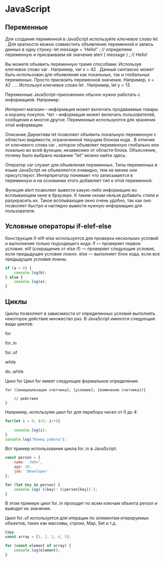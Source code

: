 # JavaScript

## Переменные 
Для создания переменной в JavaScript используйте ключевое слово let . Для краткости можно совместить объявление переменной и запись данных в одну строку: let message = 'Hello!' ; // определяем переменную и присваиваем ей значение alert ( message ) ; // Hello!

Вы можете объявить переменную тремя способами:
Используя ключевое слово var . Например, var x = 42 . Данный синтаксис может быть использован для объявления как локальных, так и глобальных переменных.
Просто присвоить переменной значение. Например, x = 42 . ...
Используя ключевое слово let . Например, let y = 13 .


Переменные
JavaScript-приложению обычно нужно работать с информацией. Например:

Интернет-магазин – информация может включать продаваемые товары и корзину покупок.
Чат – информация может включать пользователей, сообщения и многое другое.
Переменные используются для хранения этой информации.

Описание Директива let позволяет объявить локальную переменную с областью видимости, ограниченной текущим блоком кода . В отличие от ключевого слова var , которое объявляет переменную глобально или локально во всей функции, независимо от области блока. Объяснение, почему было выбрано название "let" можно найти здесь.

Оператор var служит для объявления переменных. Типы переменных в языке JavaScript не объявляются очевидно, тем не менее они присутствуют. Интерпретатор понимает что записывается в переменную и на основании этого добавляет тип к этой переменной.

Функция alert позволяет вывести какую-либо информацию во всплывающем окне в браузере. К таким окнам нельзя добавить стили и разукрасить их. Такое всплывающее окно очень удобно, так как оно позволяет быстро и наглядно вывести нужную информацию для пользователя.

## Условные операторы if-elef-else

Конструкция if-elif-else используется для проверки нескольких условий и выполнения только подходящего кода: if — проверяет первое условие. elif (сокращение от else if) — проверяет следующие условия, если предыдущее условие ложно. else — выполняет блок кода, если все предыдущие условия ложны.

```javascript
if (a > 0) {
    console.log(b);
} else {
    console.log(a);
}
```

## Циклы

Циклы позволяют в зависимости от определенных условий выполнять некоторое действие множество раз. В JavaScript имеются следующие виды циклов:

for

for..in

for..of

while

do..while

Цикл for
Цикл for имеет следующее формальное определение:

```
for ([инициализация счетчика]; [условие]; [изменение счетчика]){
 
    // действия
}
```

Например, используем цикл for для перебора чисел от 0 до 4:

```javascript
for(let i = 0; i<5; i++){
     
    console.log(i);
}
console.log("Конец работы");
```

 Вот пример использования цикла for..in в JavaScript:

```javascript
const person = {
    name: 'John',
    age: 30,
    job: 'Developer'
};

for (let key in person) {
    console.log(`${key}: ${person[key]}`);
}

```

В этом примере цикл for..in проходит по всем ключам объекта person и выводит их значения.


Цикл for..of используется для итерации по элементам итерируемых объектов, таких как массивы, строки, Map, Set и т.д.

```javascript
Copy
const array = [1, 2, 3, 4, 5];

for (const element of array) {
    console.log(element);
}
```
